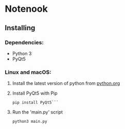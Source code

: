 # Notenook
## Installing
### Dependencies:
- Python 3
- PyQt5

### Linux and macOS:

1. Install the latest version of python from [python.org](https://www.python.org)

2. Install PyQt5 with Pip
    ```
    pip install PyQt5```
3. Run the 'main.py' script
    ```
    python3 main.py
    ```
